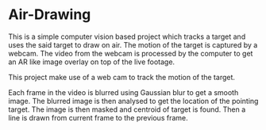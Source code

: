# Air-Drawing



This is a simple computer vision based project which tracks a target and uses the said target to draw on air. The motion of the target is captured by a webcam. The video from the webcam is processed by the computer to get an AR like image overlay on top of the live footage.

This project make use of a web cam to track the motion of the target.
	    
Each frame in the video is blurred using Gaussian blur to get a smooth image. The blurred image is then analysed to get the location of the pointing target.
The image is then masked and centroid of target is found. Then a line is drawn from current frame to the previous frame.




